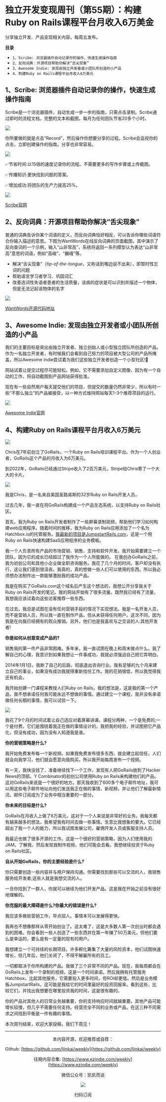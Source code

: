 # 独立开发变现周刊（第55期）：构建Ruby on Rails课程平台月收入6万美金

分享独立开发、产品变现相关内容，每周五发布。

**目录**
- `1、Scribe: 浏览器插件自动记录你的操作，快速生成操作指南`
- `2、反向词典：开源项目帮助你解决“舌尖现象”`
- `3、Awesome Indie: 发现由独立开发者或小团队所创造的小产品`
- `4、构建Ruby on Rails课程平台月收入6万美元`

## 1、Scribe: 浏览器插件自动记录你的操作，快速生成操作指南

Scribe是一个浏览器插件，自动生成一步一步的指南，只需点击录制。Scribe通过即时的流程文档，完整的文本和截图，每月为任何团队节省20多个小时。

![](https://snimg.jamyido.top/large/e6c9d24ely1h2e1jli6aoj20rs0p0n0h.jpg)

你所要做的就是点击“Record”，然后操作你想要分享的过程。Scribe会监视你的点击，立即创建操作的指南。分享也非常容易。

![](https://snimg.jamyido.top/large/e6c9d24ely1h2e1jndvsrj20rs0p00v6.jpg)

✅节省时间:以15倍的速度记录你的流程。不需要更多的写作步骤或上传截图。

✅传播知识:更快找到问题的答案。

✅增加成功:将团队的生产力提高25%。

![](https://snimg.jamyido.top/large/e6c9d24ely1h2e1jn94trj20ug0k2abn.jpg)

[Scribe官网](https://scribehow.com/)

## 2、反向词典：开源项目帮助你解决“舌尖现象”

普通的词典告诉你某个词语的定义，而反向词典恰好相反，可以告诉你哪些词语符合你输入描述的意思。下图为WantWords在线反向词典的页面截图，其中演示了反向查词的一个示例，输入“山非常高”，系统将返回一系列模型认为表达“山非常高”意思的词语，例如“高峻”、“巍峨”等。

- 解决“舌尖现象”（*tip-of-the-tongue*，又称话到嘴边说不出来），即暂时性忘词的问题
- 帮助语言学习者学习、巩固词汇
- 改善选词性失语者患者的生活质量，该病的症状是可以识别并描述一个物体，但是无法记起该物体的名字

![](https://snimg.jamyido.top/large/e6c9d24ely1h2e1jn3ufuj21af0u0dlg.jpg)

[WantWords开源代码地址](https://github.com/thunlp/WantWords)

## 3、Awesome Indie: 发现由独立开发者或小团队所创造的小产品

我们的主要目标是突出由独立开发者、独立创始人或小型独立团队所创造的产品。作为一名独立开发者，有时候我们会看到自己努力的项目被大型公司的产品所掩盖，所以Awesome indie尝试着为我们这些独立开发者创造一个小型社区!🙂

网站试着让提交过程尽可能轻松。例如，它不需要添加自定义图像，因为有一个自动的工作，将自动截图到产品网站获得批准。

现在有一些自然用户每天提交他们的项目，但提交的数量仍然非常少，所以有时一些“不那么独立”的产品被接受，以一种方式维持网站每天1-3个推荐项目的运行。

![](https://snimg.jamyido.top/large/e6c9d24ely1h2e1jmw83rj20za0l40v6.jpg)

[Awesome Indie官网](https://awesomeindie.com/)

## 4、构建Ruby on Rails课程平台月收入6万美元

![](https://snimg.jamyido.top/large/e6c9d24ely1h2e1jmrhx5j20b40b474v.jpg)

Chris在7年前创立了GoRails，一个Ruby on Rails培训课程平台。作为一个人创业者，GoRails这个产品的月收入为6万美元。

到2022年，GoRails已经通过Stripe收入了2百万美元，Stripe给Chris寄了一个大大的卡片。

![](https://snimg.jamyido.top/large/e6c9d24ely1h2e1jmdmbgj20u0140qal.jpg)

我是Chris，是一名来自美国圣路易斯的32岁Ruby on Rails开发人员。

过去几年，我一直在将GoRails构建成一个产品生态系统，以支持Ruby on Rails社区。

首先，我为Ruby on Rails开发者制作了一些屏幕录制视频，帮助他们学习如何构建web应用程序。随着时间的推移，我为Ruby on Rails应用添加了一个名为Hatchbox.io的托管服务。[我最新的项目是JumpstartRails.com](http://xn--jumpstartrails-p391a173by5bp1fj95huzbg643a.com/)，这是一个用Ruby on Rails快速构建SaaS应用程序的业务模板。

我一个人负责所有产品的市场营销、销售、支持和软件开发。我开始需要建立一个团队，因为它的成长已经超过了我作为一个人所能做的。
在我创办GoRails之前，我为初创公司和其他小企业做全职咨询服务。我花了几个月的时间，客户却没有执行，这让我们感到很沮丧。我真的，真的想做一些人们可以使用的东西。所以我必须想办法制作出一款能够激励我的成功产品。

我是在购买了GoRails.com这个域名后产生这个想法的，我想公开分享我关于Ruby on Rails开发的笔记。我的网站开始有了很多流量。既然我已经有了流量，我想我应该试着向这些访客推荐一些东西。

在过去，我总是试图在没有任何营销手段的情况下实现想法。我是一名开发人员，而不是营销人员，所以我一直在制作产品，但从未获得任何用户。这次不同，因为我是在向我已经拥有的观众推销。另外，他们也是我喜欢与之交谈的人:其他开发者!

**你是如何从创意变成产品的?**

销售我的第一件产品非常困难。多年来，我一直试图在晚上和周末做点什么。我了解自己的心理，我意识到如果我想让一件事成功，我就必须强迫自己把它弄明白。

2014年1月1日，我断了自己的后路，彻底退出咨询行业。我有足够的九个月来建立自己的事业，如果没有成功我就得重新找份工作。我的花销很低，所以我觉得我还有机会。

我开始创建一门课程来教授人们Ruby on Rails。我的想法是，这是我的第一个产品，我不想承诺任何我可能永远不想做的事情。通过建立一个课程，我并没有承诺做任何长期的事情，我可以试验一下。

![](https://snimg.jamyido.top/large/e6c9d24ely1h2e1jlpszpj20vx0nmq4n.jpg)

我花了9个月的时间试着让自己适应对着屏幕讲课。课程分两种，一个是免费的;一个是付费。它们是围绕着我正在做的事情设计的，我把我的经验，并试图把它产品化，但没有成功，因为没有人知道我是谁。

**你的营销策略是什么?**

我开始免费发布每一个新视频。如果我免费发布很多东西，就会建立起信任，人们就会向我学习，他们就会愿意向我购买。所以我开始每周发布一个视频。

有一天，我快没钱了，准备继续找下一个工作，发现有人把GoRails放到了Hacker News的顶部。Y Combinator的初创公司使用Ruby on Rails来构建他们的产品。这对GoRails来说是一个很好的地方。那天我收到了600多个电子邮件地址，我可以用这些电子邮件地址向他们发送我正在做的事情、新视频，并让他们了解最新情况。邮件订阅成为了业务中相当重要的一部分。

**你未来的目标是什么?**

GoRails在月收入上做了6万美元，这对于一个人来说是非常好的业务。我每天都有越来越多的想法，我希望我有时间去做一些事情。生意比我想象的要大。它已经超出了我一个人的能力，所以我试图发展公司，雇佣开发人员或客服支持人员。

我最近也做了很多开源的工作。这是一个很好的营销策略，因为人们使用我的JAM，了解我，然后发现我制作视频，他们可能会去看。我想继续投资于Ruby on Rails社区。

**自从开始GoRails，你的主要经验是什么?**

你只需要创造一些内容并与用户保持沟通。你需要找到那些可以交流的人，我销售服务给开发者;这些人就是我想交流的人。

一旦你找到了一群人，你就可以继续为他们开发产品。这是我在开始之前没有很好地理解的。

**你克服的最大障碍是什么?你最大的错误是什么?**

我应该多做些营销工作，早点招人。事情本可以发展得更快。

我再也不想像那样从零开始创业了。这太难了，这是大多数人第一次创业时都会遇到的困难。你会看到一些人创造了一些东西并在第一年赚了50万美元，但他们要么是幸运的，要么是有一定量的现有的用户。

我想建立一个可持续的长期项目。许多孵化筹集了大量的风险资本，他们试图快速增长，但几年后，他们关闭了，不得不解雇所有的员工。

一切都取决于你所构建的产品。我做了三个非常不同的产品。现在，我每周都会在GoRails上发布一个录制的视频，这是一个时间承诺。然后我拥有托管服务Hatchbox，比起其他服务，它需要投入更多时间，但ROI却更低。然后是业务模板JumpstartRails，这可能是我给它的时间里最好的投资回报率。看到这些，比较它们，并找出我想要在哪里投资我的时间，这是很有趣的。

你的产品对其他人的日常业务越重要，你的支持响应时间就越重要。其他产品可能增长较慢，但几乎不需要任何支持。经营完全不同的业务或产品。在这三种不同需求之间找到平衡是一件有趣的事情。

本次周刊结束，欢迎大家投稿，我们下周见！

---
<center>
本内容开源，欢迎推荐或自荐：

Github: [https://github.com/ljinkai/weekly](https://github.com/ljinkai/weekly)

往期内容合集: [https://www.ezindie.com/weekly](https://www.ezindie.com/weekly)

微信公众号：凯凯而谈

![](http://qiniu.gafata.com/2019-03-17-web-bear.jpg?imageView2/2/w/200)

扫码订阅
</center>